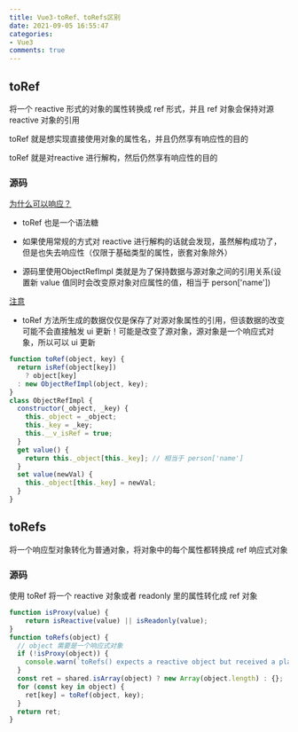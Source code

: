 ```yaml
---
title: Vue3-toRef、toRefs区别
date: 2021-09-05 16:55:47
categories:
- Vue3
comments: true
---
```


## toRef

将一个 reactive 形式的对象的属性转换成 ref 形式，并且 ref 对象会保持对源 reactive 对象的引用

toRef 就是想实现直接使用对象的属性名，并且仍然享有响应性的目的

toRef 就是对reactive 进行解构，然后仍然享有响应性的目的

<!-- more -->

### 源码

[为什么可以响应？](https://mp.weixin.qq.com/s/J1Pr86qivTwyWnrm8OY5XQ)

- toRef 也是一个语法糖

- 如果使用常规的方式对 reactive 进行解构的话就会发现，虽然解构成功了，但是也失去响应性（仅限于基础类型的属性，嵌套对象除外）

- 源码里使用ObjectRefImpl 类就是为了保持数据与源对象之间的引用关系(设置新 value 值同时会改变原对象对应属性的值，相当于 person['name'])

[注意](https://www.cnblogs.com/FrankLongger/p/14439342.html)

- toRef 方法所生成的数据仅仅是保存了对源对象属性的引用，但该数据的改变可能不会直接触发 ui 更新！可能是改变了源对象，源对象是一个响应式对象，所以可以 ui 更新

```js
function toRef(object, key) {
  return isRef(object[key])
    ? object[key]
  : new ObjectRefImpl(object, key);
}
class ObjectRefImpl {
  constructor(_object, _key) {
    this._object = _object;
    this._key = _key;
    this.__v_isRef = true;
  }
  get value() {
    return this._object[this._key]; // 相当于 person['name']
  }
  set value(newVal) {
    this._object[this._key] = newVal;
  }
}
```



## toRefs

将一个响应型对象转化为普通对象，将对象中的每个属性都转换成 ref 响应式对象

### 源码

使用 toRef 将一个 reactive 对象或者 readonly 里的属性转化成 ref 对象

```js
function isProxy(value) {
    return isReactive(value) || isReadonly(value);
}
function toRefs(object) {
  // object 需要是一个响应式对象
  if (!isProxy(object)) {
    console.warn(`toRefs() expects a reactive object but received a plain one.`);
  }
  const ret = shared.isArray(object) ? new Array(object.length) : {};
  for (const key in object) {
    ret[key] = toRef(object, key);
  }
  return ret;
}
```

